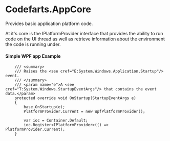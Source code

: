 # Codefarts.AppCore
Provides basic application platform code.

At it's core is the IPlatformProvider interface that provides the ability to run code on the UI thread as well as retrieve information about the environment the code is running under.

#### Simple WPF app Example
        /// <summary>
        /// Raises the <see cref="E:System.Windows.Application.Startup"/> event.
        /// </summary>
        /// <param name="e">A <see cref="T:System.Windows.StartupEventArgs"/> that contains the event data.</param>
        protected override void OnStartup(StartupEventArgs e)
        {
            base.OnStartup(e);
            PlatformProvider.Current = new WpfPlatformProvider();

            var ioc = Container.Default;
            ioc.Register<IPlatformProvider>(() => PlatformProvider.Current);
        }
